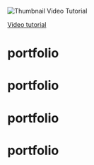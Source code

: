
![Thumbnail Video Tutorial](https://github.com/wass08/r3f-portfolio-responsive/assets/6551176/bf148f55-e6ba-46c4-b53d-9f93e1d1f99f)

[Video tutorial](https://youtube.com/@WawaSensei)

# portfolio
# portfolio
# portfolio
# portfolio
